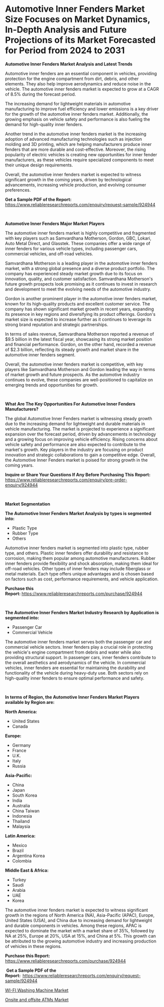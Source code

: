 <p><h1>Automotive Inner Fenders Market Size Focuses on Market Dynamics, In-Depth Analysis and Future Projections of its Market Forecasted for Period from 2024 to 2031</h1></p><p><strong>Automotive Inner Fenders Market Analysis and Latest Trends</strong></p>
<p><p>Automotive inner fenders are an essential component in vehicles, providing protection for the engine compartment from dirt, debris, and other elements. They also help improve aerodynamics and reduce noise in the vehicle. The automotive inner fenders market is expected to grow at a CAGR of 8.5% during the forecast period.</p><p>The increasing demand for lightweight materials in automotive manufacturing to improve fuel efficiency and lower emissions is a key driver for the growth of the automotive inner fenders market. Additionally, the growing emphasis on vehicle safety and performance is also fueling the demand for high-quality inner fenders.</p><p>Another trend in the automotive inner fenders market is the increasing adoption of advanced manufacturing technologies such as injection molding and 3D printing, which are helping manufacturers produce inner fenders that are more durable and cost-effective. Moreover, the rising popularity of electric vehicles is creating new opportunities for inner fender manufacturers, as these vehicles require specialized components to meet their unique design requirements.</p><p>Overall, the automotive inner fenders market is expected to witness significant growth in the coming years, driven by technological advancements, increasing vehicle production, and evolving consumer preferences.</p></p>
<p><strong>Get a Sample PDF of the Report:&nbsp;</strong> <a href="https://www.reliableresearchreports.com/enquiry/request-sample/924944">https://www.reliableresearchreports.com/enquiry/request-sample/924944</a></p>
<p>&nbsp;</p>
<p><strong>Automotive Inner Fenders Major Market Players</strong></p>
<p><p>The automotive inner fenders market is highly competitive and fragmented with key players such as Samvardhana Motherson, Gordon, GBC, Lokari, Auto Metal Direct, and Glasstek. These companies offer a wide range of inner fenders for various vehicle types, including passenger cars, commercial vehicles, and off-road vehicles.</p><p>Samvardhana Motherson is a leading player in the automotive inner fenders market, with a strong global presence and a diverse product portfolio. The company has experienced steady market growth due to its focus on innovation, quality, and customer satisfaction. Samvardhana Motherson's future growth prospects look promising as it continues to invest in research and development to meet the evolving needs of the automotive industry.</p><p>Gordon is another prominent player in the automotive inner fenders market, known for its high-quality products and excellent customer service. The company has shown significant market growth in recent years, expanding its presence in key regions and diversifying its product offerings. Gordon's market size is expected to increase further as it continues to leverage its strong brand reputation and strategic partnerships.</p><p>In terms of sales revenue, Samvardhana Motherson reported a revenue of $9.5 billion in the latest fiscal year, showcasing its strong market position and financial performance. Gordon, on the other hand, recorded a revenue of $2.3 billion, reflecting its steady growth and market share in the automotive inner fenders segment.</p><p>Overall, the automotive inner fenders market is competitive, with key players like Samvardhana Motherson and Gordon leading the way in terms of market growth and future prospects. As the automotive industry continues to evolve, these companies are well-positioned to capitalize on emerging trends and opportunities for growth.</p></p>
<p>&nbsp;</p>
<p><strong>What Are The Key Opportunities For Automotive Inner Fenders Manufacturers?</strong></p>
<p><p>The global Automotive Inner Fenders market is witnessing steady growth due to the increasing demand for lightweight and durable materials in vehicle manufacturing. The market is projected to experience a significant expansion over the forecast period, driven by advancements in technology and a growing focus on improving vehicle efficiency. Rising concerns about vehicle safety and performance are also expected to contribute to the market's growth. Key players in the industry are focusing on product innovation and strategic collaborations to gain a competitive edge. Overall, the Automotive Inner Fenders market is poised for strong growth in the coming years.</p></p>
<p><strong>Inquire or Share Your Questions If Any Before Purchasing This Report:</strong> <a href="https://www.reliableresearchreports.com/enquiry/pre-order-enquiry/924944">https://www.reliableresearchreports.com/enquiry/pre-order-enquiry/924944</a></p>
<p>&nbsp;</p>
<p><strong>Market Segmentation</strong></p>
<p><strong>The Automotive Inner Fenders Market Analysis by types is segmented into:</strong></p>
<p><ul><li>Plastic Type</li><li>Rubber Type</li><li>Others</li></ul></p>
<p><p>Automotive inner fenders market is segmented into plastic type, rubber type, and others. Plastic inner fenders offer durability and resistance to corrosion, making them popular among automotive manufacturers. Rubber inner fenders provide flexibility and shock absorption, making them ideal for off-road vehicles. Other types of inner fenders may include fiberglass or metal materials. Each type offers unique advantages and is chosen based on factors such as cost, performance requirements, and vehicle application.</p></p>
<p><strong>Purchase this Report:&nbsp;</strong><a href="https://www.reliableresearchreports.com/purchase/924944">https://www.reliableresearchreports.com/purchase/924944</a></p>
<p>&nbsp;</p>
<p><strong>The Automotive Inner Fenders Market Industry Research by Application is segmented into:</strong></p>
<p><ul><li>Passenger Car</li><li>Commercial Vehicle</li></ul></p>
<p><p>The automotive inner fenders market serves both the passenger car and commercial vehicle sectors. Inner fenders play a crucial role in protecting the vehicle's engine compartment from debris and water while also providing structural support. In passenger cars, inner fenders contribute to the overall aesthetics and aerodynamics of the vehicle. In commercial vehicles, inner fenders are essential for maintaining the durability and functionality of the vehicle during heavy-duty use. Both sectors rely on high-quality inner fenders to ensure optimal performance and safety.</p></p>
<p>&nbsp;</p>
<p><strong>In terms of Region, the Automotive Inner Fenders Market Players available by Region are:</strong></p>
<p>
    <p> <strong> North America: </strong>
        <ul>
            <li>United States</li>
            <li>Canada</li>
        </ul>
        </p> 
    <p> <strong> Europe: </strong>
        <ul>
            <li>Germany</li>
            <li>France</li>
            <li>U.K.</li>
            <li>Italy</li>
            <li>Russia</li>
        </ul>
        </p> 
    <p> <strong> Asia-Pacific: </strong>
        <ul>
            <li>China</li>
            <li>Japan</li>
            <li>South Korea</li>
            <li>India</li>
            <li>Australia</li>
            <li>China Taiwan</li>
            <li>Indonesia</li>
            <li>Thailand</li>
            <li>Malaysia</li>
        </ul>
        </p> 
    <p> <strong> Latin America: </strong>
        <ul>
            <li>Mexico</li>
            <li>Brazil</li>
            <li>Argentina Korea</li>
            <li>Colombia</li>
        </ul>
        </p> 
    <p> <strong> Middle East & Africa: </strong>
        <ul>
            <li>Turkey</li>
            <li>Saudi</li>
            <li>Arabia</li>
            <li>UAE</li>
            <li>Korea</li>
        </ul>
    </p>
    </p>
<p><p>The automotive inner fenders market is expected to witness significant growth in the regions of North America (NA), Asia-Pacific (APAC), Europe, United States (USA), and China due to increasing demand for lightweight and durable components in vehicles. Among these regions, APAC is expected to dominate the market with a market share of 35%, followed by NA at 25%, Europe at 20%, USA at 15%, and China at 5%. This growth can be attributed to the growing automotive industry and increasing production of vehicles in these regions.</p></p>
<p><strong>Purchase this Report: </strong><a href="https://www.reliableresearchreports.com/purchase/924944">https://www.reliableresearchreports.com/purchase/924944</a></p>
<p>&nbsp;<strong>Get a Sample PDF of the Report:&nbsp;&nbsp;</strong><a href="https://www.reliableresearchreports.com/enquiry/request-sample/924944">https://www.reliableresearchreports.com/enquiry/request-sample/924944</a></p>
<p><strong></strong></p>
<p><p><a href="https://issuu.com/reportprime-2/docs/wi-fi-washing-machine-market-size-2030.pptx">WI-FI Washing Machine Market</a></p><p><a href="https://issuu.com/reportprime-2/docs/onsite-and-offsite-atms-market-size-2030.pptx">Onsite and offsite ATMs Market</a></p></p>
